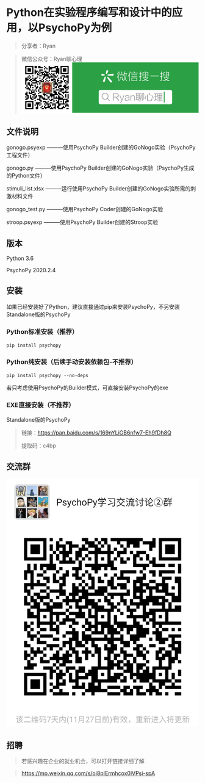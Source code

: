 # Python在实验程序编写和设计中的应用，以PsychoPy为例 #
>分享者：Ryan 

>微信公众号：Ryan聊心理
![](扫码_搜索联合传播样式-微信标准绿版.png)

## 文件说明 ##
gonogo.psyexp
———使用PsychoPy Builder创建的GoNogo实验（PsychoPy工程文件）

gonogo.py
———使用PsychoPy Builder创建的GoNogo实验（PsychoPy生成的Python文件）

stimuli_list.xlsx
———运行使用PsychoPy Builder创建的GoNogo实验所需的刺激材料文件

gonogo_test.py
———使用PsychoPy Coder创建的GoNogo实验

stroop.psyexp
———使用PsychoPy Builder创建的Stroop实验

## 版本 ##
Python 3.6

PsychoPy 2020.2.4

## 安装 ##
如果已经安装好了Python，建议直接通过pip来安装PsychoPy，不另安装Standalone版的PsychoPy
### Python标准安装（推荐） ###
    pip install psychopy
### Python纯安装（后续手动安装依赖包-不推荐） ###
    pip install psychopy --no-deps
若只考虑使用PsychoPy的Builder模式，可直接安装PsychoPy的exe
### EXE直接安装（不推荐） ###
Standalone版的PsychoPy
>链接：https://pan.baidu.com/s/169nYLiGB6nfw7-Eh9fDh8Q
> 
>提取码：c4bp 

## 交流群 ##
![](群二维码.png)

## 招聘 ##
>若感兴趣在企业的就业机会，可以打开链接详细了解

>https://mp.weixin.qq.com/s/oi8pIErmhcox0lVPsi-spA